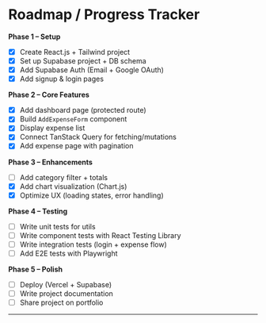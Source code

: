 
# Roadmap / Progress Tracker

**Phase 1 – Setup**

* [x] Create React.js + Tailwind project
* [x] Set up Supabase project + DB schema
* [x] Add Supabase Auth (Email + Google OAuth)
* [x] Add signup & login pages

**Phase 2 – Core Features**

* [x] Add dashboard page (protected route)
* [x] Build `AddExpenseForm` component
* [x] Display expense list
* [x] Connect TanStack Query for fetching/mutations
* [x] Add expense page with pagination

**Phase 3 – Enhancements**

* [ ] Add category filter + totals
* [x] Add chart visualization (Chart.js)
* [x] Optimize UX (loading states, error handling)

**Phase 4 – Testing**

* [ ] Write unit tests for utils
* [ ] Write component tests with React Testing Library
* [ ] Write integration tests (login + expense flow)
* [ ] Add E2E tests with Playwright

**Phase 5 – Polish**

* [ ] Deploy (Vercel + Supabase)
* [ ] Write project documentation
* [ ] Share project on portfolio

---

